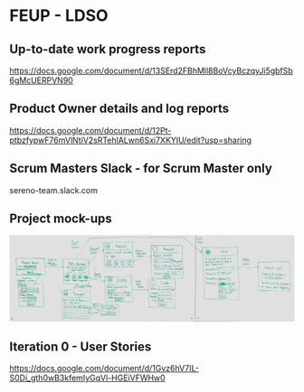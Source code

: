 # FEUP - LDSO

## Up-to-date work progress reports
https://docs.google.com/document/d/13SErd2FBhMll8BoVcyBczqyJi5gbfSb6gMcUERPVN90

## Product Owner details and log reports
https://docs.google.com/document/d/12Pt-ptbzfypwF76mVlNtiV2sRTehlALwn6Sxi7XKYIU/edit?usp=sharing

## Scrum Masters Slack - for Scrum Master only
sereno-team.slack.com

## Project mock-ups
![User interfaces diagram overview](docs/2015-10-08/hd-overview.png)

## Iteration 0 - User Stories
https://docs.google.com/document/d/1Gvz6hV7IL-S0Di_gth0wB3kfemIyGqVl-HGEiVFWHw0
